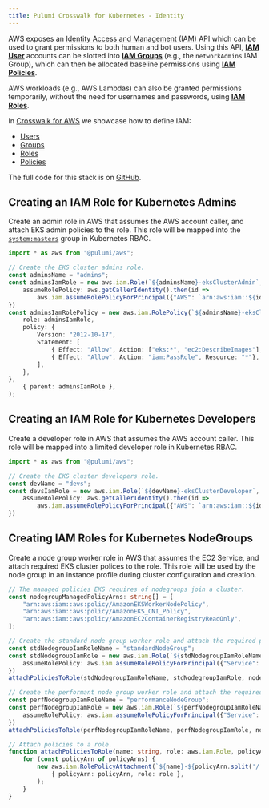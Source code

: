```yaml
---
title: Pulumi Crosswalk for Kubernetes - Identity
---
```


AWS exposes an [Identity Access and Management (IAM)][iam] API which can be used to grant
permissions to both human and bot users. Using this API, [**IAM User**][users] accounts can be
slotted into [**IAM Groups**][groups] (e.g., the `networkAdmins` IAM Group), which can then be
allocated baseline permissions using [**IAM Policies**][policies].

AWS workloads (e.g., AWS Lambdas) can also be granted permissions temporarily, without the need for usernames and passwords, using [**IAM Roles**][roles].

In [Crosswalk for AWS][crosswalk-aws] we showcase how to define IAM:

  - [Users][iam-users]
  - [Groups][iam-groups]
  - [Roles][iam-roles]
  - [Policies][iam-policies]

The full code for this stack is on [GitHub][gh-repo-stack].

## Creating an IAM Role for Kubernetes Admins

Create an admin role in AWS that assumes the AWS account caller,
and attach EKS admin policies to the role. This role will be mapped into the
[`system:masters`][k8s-sys-masters] group in Kubernetes RBAC.

```typescript
import * as aws from "@pulumi/aws";

// Create the EKS cluster admins role.
const adminsName = "admins";
const adminsIamRole = new aws.iam.Role(`${adminsName}-eksClusterAdmin`, {
    assumeRolePolicy: aws.getCallerIdentity().then(id =>
        aws.iam.assumeRolePolicyForPrincipal({"AWS": `arn:aws:iam::${id.accountId}:root`}))
})
const adminsIamRolePolicy = new aws.iam.RolePolicy(`${adminsName}-eksClusterAdminPolicy`, {
    role: adminsIamRole,
    policy: {
        Version: "2012-10-17",
        Statement: [
            { Effect: "Allow", Action: ["eks:*", "ec2:DescribeImages"], Resource: "*", },
            { Effect: "Allow", Action: "iam:PassRole", Resource: "*"},
        ],
    },
},
    { parent: adminsIamRole },
);
```

## Creating an IAM Role for Kubernetes Developers

Create a developer role in AWS that assumes the AWS account caller.
This role will be mapped into a limited developer role in Kubernetes RBAC.

```typescript
import * as aws from "@pulumi/aws";

// Create the EKS cluster developers role.
const devName = "devs";
const devsIamRole = new aws.iam.Role(`${devName}-eksClusterDeveloper`, {
    assumeRolePolicy: aws.getCallerIdentity().then(id =>
        aws.iam.assumeRolePolicyForPrincipal({"AWS": `arn:aws:iam::${id.accountId}:root`}))
})
```

## Creating IAM Roles for Kubernetes NodeGroups

Create a node group worker role in AWS that assumes the EC2 Service, and attach
required EKS cluster polices to the role. This role will be used by the node group in an
instance profile during cluster configuration and creation.

```typescript
// The managed policies EKS requires of nodegroups join a cluster.
const nodegroupManagedPolicyArns: string[] = [
    "arn:aws:iam::aws:policy/AmazonEKSWorkerNodePolicy",
    "arn:aws:iam::aws:policy/AmazonEKS_CNI_Policy",
    "arn:aws:iam::aws:policy/AmazonEC2ContainerRegistryReadOnly",
];

// Create the standard node group worker role and attach the required policies.
const stdNodegroupIamRoleName = "standardNodeGroup";
const stdNodegroupIamRole = new aws.iam.Role(`${stdNodegroupIamRoleName}-eksClusterWorkerNode`, {
    assumeRolePolicy: aws.iam.assumeRolePolicyForPrincipal({"Service": "ec2.amazonaws.com"})
})
attachPoliciesToRole(stdNodegroupIamRoleName, stdNodegroupIamRole, nodegroupManagedPolicyArns);

// Create the performant node group worker role and attach the required policies.
const perfNodegroupIamRoleName = "performanceNodeGroup";
const perfNodegroupIamRole = new aws.iam.Role(`${perfNodegroupIamRoleName}-eksClusterWorkerNode`, {
    assumeRolePolicy: aws.iam.assumeRolePolicyForPrincipal({"Service": "ec2.amazonaws.com"})
})
attachPoliciesToRole(perfNodegroupIamRoleName, perfNodegroupIamRole, nodegroupManagedPolicyArns);

// Attach policies to a role.
function attachPoliciesToRole(name: string, role: aws.iam.Role, policyArns: string[]) {
    for (const policyArn of policyArns) {
        new aws.iam.RolePolicyAttachment(`${name}-${policyArn.split('/')[1]}`,
            { policyArn: policyArn, role: role },
        );
    }
}
```

[iam]: https://aws.amazon.com/iam/
[users]: https://docs.aws.amazon.com/IAM/latest/UserGuide/id_users_create.html
[groups]: https://docs.aws.amazon.com/IAM/latest/UserGuide/id_groups.html
[roles]: https://docs.aws.amazon.com/IAM/latest/UserGuide/id_roles.html
[policies]: https://docs.aws.amazon.com/IAM/latest/UserGuide/access_policies.html
[crosswalk-aws]: /docs/guides/crosswalk/aws
[iam-users]: /docs/guides/crosswalk/aws/iam/#iam-users
[iam-groups]: /docs/guides/crosswalk/aws/iam/#iam-groups
[iam-roles]: /docs/guides/crosswalk/aws/iam/#iam-roles
[iam-policies]: /docs/guides/crosswalk/aws/iam/#using-the-policydocument-interface
[gh-repo-stack]: https://github.com/metral/kubernetes-the-prod-way/tree/metral/crosswalk/aws/01-identity
[k8s-sys-masters]: https://kubernetes.io/docs/reference/access-authn-authz/rbac/#user-facing-roles
